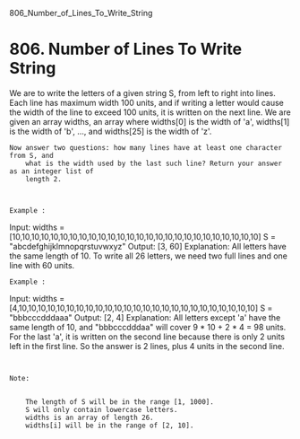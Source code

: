 806_Number_of_Lines_To_Write_String
# 806. Number of Lines To Write String

We are to write the letters of a given string S, from left to right into lines.
        Each line has maximum width 100 units, and if writing a letter would cause the width of the
        line to exceed 100 units, it is written on the next line. We are given an array widths,
        an array where widths[0] is the width of 'a', widths[1] is the width of 'b',
        ..., and widths[25] is the width of 'z'.

    Now answer two questions: how many lines have at least one character from S, and
        what is the width used by the last such line? Return your answer as an integer list of
        length 2.

     

    Example :
Input:
widths = [10,10,10,10,10,10,10,10,10,10,10,10,10,10,10,10,10,10,10,10,10,10,10,10,10,10]
S = "abcdefghijklmnopqrstuvwxyz"
Output: [3, 60]
Explanation: 
All letters have the same length of 10. To write all 26 letters,
we need two full lines and one line with 60 units.

    Example :
Input:
widths = [4,10,10,10,10,10,10,10,10,10,10,10,10,10,10,10,10,10,10,10,10,10,10,10,10,10]
S = "bbbcccdddaaa"
Output: [2, 4]
Explanation: 
All letters except 'a' have the same length of 10, and
"bbbcccdddaa" will cover 9 * 10 + 2 * 4 = 98 units.
For the last 'a', it is written on the second line because
there is only 2 units left in the first line.
So the answer is 2 lines, plus 4 units in the second line.

     

    Note:

    
        The length of S will be in the range [1, 1000].
        S will only contain lowercase letters.
        widths is an array of length 26.
        widths[i] will be in the range of [2, 10].